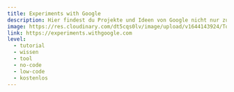 ```yaml
---
title: Experiments with Google
description: Hier findest du Projekte und Ideen von Google nicht nur zum Thema AI.
image: https://res.cloudinary.com/dt5cqs0lv/image/upload/v1644143924/Tools/Wissen/Screenshot_2021-08-02_at_12-11-48_Experiments_with_Google_kmxhpo_qho84w.jpg
link: https://experiments.withgoogle.com
level:
  - tutorial
  - wissen
  - tool
  - no-code
  - low-code
  - kostenlos
---
```

